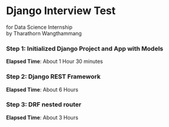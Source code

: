 # Django Interview Test
for Data Science Internship\
by Tharathorn Wangthammang

### Step 1: Initialized Django Project and App with Models
**Elapsed Time**: About 1 Hour 30 minutes

### Step 2: Django REST Framework
**Elapsed Time**: About 6 Hours 

### Step 3: DRF nested router
**Elapsed Time**: About 3 Hours 